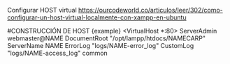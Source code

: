 Configurar HOST virtual
https://ourcodeworld.co/articulos/leer/302/como-configurar-un-host-virtual-localmente-con-xampp-en-ubuntu

#CONSTRUCCIÓN DE HOST {example}
<VirtualHost *:80>
    ServerAdmin webmaster@NAME
    DocumentRoot "/opt/lampp/htdocs/NAMECARP"
    ServerName NAME
    ErrorLog "logs/NAME-error_log"
    CustomLog "logs/NAME-access_log" common
</VirtualHost>

